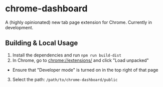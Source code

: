 chrome-dashboard
================

A (highly opinionated) new tab page extension for Chrome. Currently in development.

## Building & Local Usage
1. Install the dependencies and run `npm run build-dist`
2. In Chrome, go to [chrome://extensions/](chrome://extensions/) and click "Load unpacked"
  - Ensure that "Developer mode" is turned on in the top right of that page
3. Select the path: `/path/to/chrome-dashboard/public`
